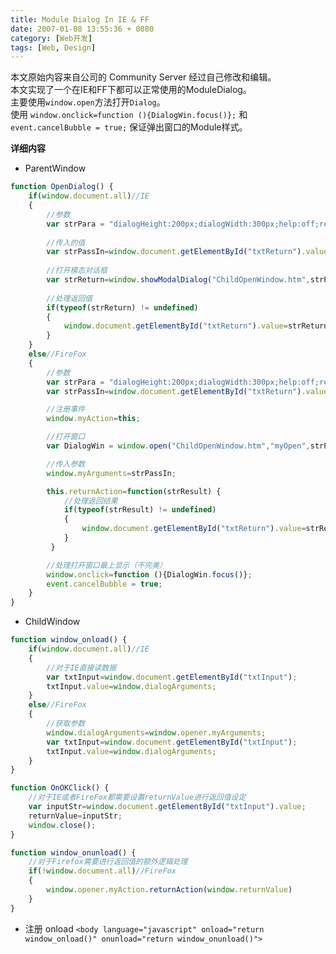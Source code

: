 ```yaml
---
title: Module Dialog In IE & FF
date: 2007-01-08 13:55:36 + 0080
category: [Web开发]
tags: [Web, Design]
---
```


本文原始内容来自公司的 Community Server 经过自己修改和编辑。  
本文实现了一个在IE和FF下都可以正常使用的ModuleDialog。  
主要使用`window.open`方法打开`Dialog`。  
使用 `window.onclick=function (){DialogWin.focus()};` 和 `event.cancelBubble = true;` 保证弹出窗口的Module样式。

**详细内容**
- ParentWindow

```js  
function OpenDialog() {  
    if(window.document.all)//IE  
    {  
        //参数  
        var strPara = "dialogHeight:200px;dialogWidth:300px;help:off;resizable:off;scroll:no;status:off"; 
        
        //传入的值  
        var strPassIn=window.document.getElementById("txtReturn").value; 
        
        //打开模态对话框  
        var strReturn=window.showModalDialog("ChildOpenWindow.htm",strPassIn,strPara); 
        
        //处理返回值  
        if(typeof(strReturn) != undefined)   
        {  
            window.document.getElementById("txtReturn").value=strReturn; 
        }  
    }  
    else//FireFox  
    {  
        //参数  
        var strPara = "dialogHeight:200px;dialogWidth:300px;help:off;resizable:off;scroll:no;status:off;modal=yes;dialog=yes"; 
        var strPassIn=window.document.getElementById("txtReturn").value; 

        //注册事件  
        window.myAction=this; 

        //打开窗口  
        var DialogWin = window.open("ChildOpenWindow.htm","myOpen",strPara,true); 

        //传入参数  
        window.myArguments=strPassIn; 

        this.returnAction=function(strResult) { 
            //处理返回结果  
            if(typeof(strResult) != undefined)  
            {  
                window.document.getElementById("txtReturn").value=strResult; 
            }  
         }  

        //处理打开窗口最上显示（不完美）  
        window.onclick=function (){DialogWin.focus()}; 
        event.cancelBubble = true;  
    }  
}  
```

- ChildWindow   

```js  
function window_onload() {  
    if(window.document.all)//IE  
    {  
        //对于IE直接读数据  
        var txtInput=window.document.getElementById("txtInput"); 
        txtInput.value=window.dialogArguments; 
    }  
    else//FireFox  
    {  
        //获取参数  
        window.dialogArguments=window.opener.myArguments; 
        var txtInput=window.document.getElementById("txtInput"); 
        txtInput.value=window.dialogArguments; 
    }  
}  

function OnOKClick() {  
    //对于IE或者FireFox都需要设置returnValue进行返回值设定  
    var inputStr=window.document.getElementById("txtInput").value; 
    returnValue=inputStr; 
    window.close(); 
}  

function window_onunload() { 
    //对于Firefox需要进行返回值的额外逻辑处理  
    if(!window.document.all)//FireFox  
    {  
        window.opener.myAction.returnAction(window.returnValue)  
    }  
}
```

- 注册 onload 
`<body language="javascript" onload="return window_onload()" onunload="return window_onunload()">`

